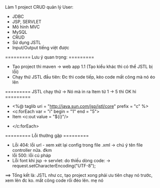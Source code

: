 Làm 1 project CRUD quản lý User:
 - JDBC
 - JSP, SERVLET
 - Mô hình MVC
 - MySQL
 - CRUD
 - Sử dụng JSTL
 - Input/Output tiếng việt được

========= Lưu ý quan trọng: =========

- Tạo project thì maven -> web app 1.1 (Tạo kiểu khác thì có thể JSTL bị lỗi)
- Chạy thử JSTL đầu tiên: Đc thì code tiếp, kẻo code mất công mà nó éo lên

========= JSTL chạy thử -> Nó mà in ra Item từ 1 -> 5 thì OK hỉ =========

- <%@ taglib uri = "http://java.sun.com/jsp/jstl/core" prefix = "c" %>
- <c:forEach var = "i" begin = "1" end = "5">
- Item <c:out value = "${i}"/><p>
- </c:forEach>

========= Lỗi thường gặp =========

 - Lỗi 404: lỗi url - xem xét lại config trong file .xml
   -> chú ý tên file controller nữa. đkm
 - lỗi 500: lỗi cú pháp
 - Lỗi font khi jsp -> servlet: do thiếu dòng code:
 -> request.setCharacterEncoding("UTF-8");

 ==> Tổng kết là: JSTL như cc, tạo project xong phải ưu tiên chạy nó trước, xem lên đc ko. mất công code rồi đéo lên. mẹ nó
